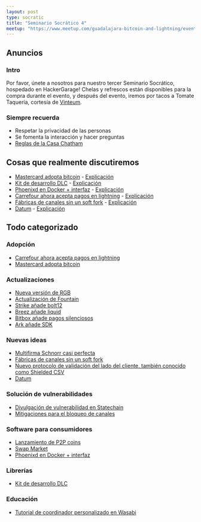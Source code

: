 ```yaml
---
layout: post
type: socratic
title: "Seminario Socrático 4"
meetup: "https://www.meetup.com/guadalajara-bitcoin-and-lightning/events/303827137/?eventOrigin=group_events_list/"
---
```


## Anuncios
### Intro
Por favor, únete a nosotros para nuestro tercer Seminario Socrático, hospedado en HackerGarage! Chelas y refrescos están disponibles para la compra durante el evento, y después del evento, iremos por tacos a Tomate Taquería, cortesía de [Vinteum](https://vinteum.org/).

### Siempre recuerda
- Respetar la privacidad de las personas
- Se fomenta la interacción y hacer preguntas
- [Reglas de la Casa Chatham](https://www.chathamhouse.org/about-us/chatham-house-rule)


## Cosas que realmente discutiremos

- [Mastercard adopta bitcoin](https://cointelegraph.com/news/mastercard-non-custodial-crypto-spending-card) - [Explicación](https://bitdevs.btcgdl.com/2024-10-15-mastercard-self-custody)
- [Kit de desarrollo DLC](https://x.com/bennyhodl/status/1831720708042260618) - [Explicación](https://bitdevs.btcgdl.com/2024-10-15-dlc-dev-kit)
- [Phoenixd en Docker + interfaz](https://github.com/massmux/phoenixd-docker) - [Explicación](https://bitdevs.btcgdl.com/2024-10-15-lightstack)
- [Carrefour ahora acepta pagos en lightning](https://tremplin.io/carrefour-express-now-accepts-bitcoin-payments/) - [Explicación](https://bitdevs.btcgdl.com/2024-10-15-carrefour-accepts-bitcoin)
- [Fábricas de canales sin un soft fork](https://delvingbitcoin.org/t/superscalar-laddered-timeout-tree-structured-decker-wattenhofer-factories/1143) - [Explicación](https://bitdevs.btcgdl.com/2024-10-15-superscalar)
- [Datum](https://ocean.xyz/docs/datum-press-release) - [Explicación](https://bitdevs.btcgdl.com/2024-10-15-datum)

## Todo categorizado
### Adopción

- [Carrefour ahora acepta pagos en lightning](https://tremplin.io/carrefour-express-now-accepts-bitcoin-payments/)
- [Mastercard adopta bitcoin ](https://cointelegraph.com/news/mastercard-non-custodial-crypto-spending-card)

### Actualizaciones

- [Nueva versión de RGB](https://github.com/RGB-WG/rgb/releases/tag/v0.11.0-beta.8)
- [Actualización de Fountain](https://stacker.news/items/673474)
- [Strike añade bolt12](https://strike.me/blog/bolt12-offers/)
- [Breez añade liquid](https://medium.com/breez-technology/to-help-bitcoin-flow-were-adding-some-liquid-to-the-breez-sdk-b56c14b0c9b0)
- [Bitbox añade pagos silenciosos](https://x.com/BitBoxSwiss/status/1831981915827757560)
- [Ark añade SDK](https://github.com/ark-network/ark/releases/tag/v0.3.0)

### Nuevas ideas

- [Multifirma Schnorr casi perfecta](https://blog.brollup.org/introducing-noist-a-non-interactive-single-round-t-of-n-threshold-signing-protocol-51225fe513fa)
- [Fábricas de canales sin un soft fork](https://delvingbitcoin.org/t/superscalar-laddered-timeout-tree-structured-decker-wattenhofer-factories/1143)
- [Nuevo protocolo de validación del lado del cliente, también conocido como Shielded CSV](https://x.com/n1ckler/status/1837194004552655077)
- [Datum](https://ocean.xyz/docs/datum-press-release)

### Solución de vulnerabilidades

- [Divulgación de vulnerabilidad en Statechain](https://conduition.io/mercury-disclosure-f893472ec3128de1.html)
- [Mitigaciones para el bloqueo de canales](https://delvingbitcoin.org/t/hybrid-jamming-mitigation-results-and-updates/1147)

### Software para consumidores

- [Lanzamiento de P2P coins](https://stacker.news/items/674355)
- [Swap Market](https://stacker.news/items/707036)
- [Phoenixd en Docker + interfaz](https://github.com/massmux/phoenixd-docker)

### Librerías

- [Kit de desarrollo DLC](https://x.com/bennyhodl/status/1831720708042260618)

### Educación

- [Tutorial de coordinador personalizado en Wasabi](https://stacker.news/items/674803)
